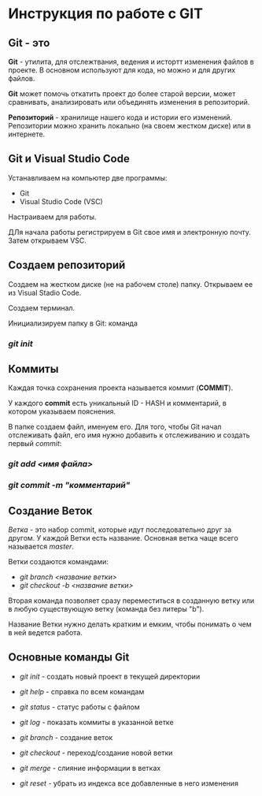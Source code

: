 # Инструкция по работе с GIT

## Git - это

**Git** - утилита, для отслежтвания, ведения и истортт изменения файлов в проекте. В основном используют для кода, но можно и для других файлов.

**Git** может помочь откатить проект до более старой версии, может сравнивать, анализировать или объединять изменения в репозиторий.

**Репозиторий** - хранилище нашего кода и истории его изменений. Репозитории можно хранить локально (на своем жестком диске) или в интернете.

## Git и Visual Studio Code

Устанавливаем на компьютер две программы:
* Git
* Visual Studio Code (VSC)

Настраиваем для работы. 

ДЛя начала работы регистрируем в Git свое имя и электронную почту. Затем открываем VSC.

## Создаем репозиторий

Создаем на жестком диске (не на рабочем столе) папку. Открываем ее из Visual Stadio Code. 

Создаем терминал.

Инициализируем папку в Git:
команда

### *git init*

## Коммиты

Каждая точка сохранения проекта называется коммит (**COMMIT**). 

У каждого **commit** есть уникальный ID - HASH и комментарий, в котором указываем пояснения.

В папке создаем файл, именуем его. Для того, чтобы Git начал отслеживать файл, его имя нужно добавить к отслеживанию и создать первый *commit*:

### *git add <имя файла>*
### *git commit -m "комментарий"*

## Создание Веток

*Ветка* - это набор commit, которые идут последовательно друг за другом. У каждой Ветки есть название. Основная ветка чаще всего называется *master*. 

Ветки создаются командами:
* *git branch <название ветки>*
* *git checkout -b <название ветки>*

Вторая команда позволяет сразу переместиться в созданную ветку или в любую существующую ветку (команда без литеры "b").

Название Ветки нужно делать кратким и емким, чтобы понимать о чем в ней ведется работа.

## Основные команды Git

* *git init* - создать новый проект в текущей директории

* *git help* - справка по всем командам

* *git status* - статус работы с файлом

* *git log* - показать коммиты в указанной ветке

* *git branch* - создание веток

* *git checkout* - переход/создание новой ветки

* *git merge* - слияние информации в ветках

* *git reset* - убрать из индекса все добавленные в него изменения







